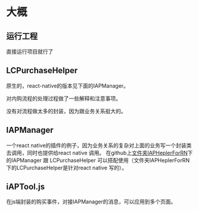 # 大概

## 运行工程
直接运行项目就行了


## LCPurchaseHelper

原生的，react-native的版本见下面的IAPManager。

对内购流程的处理过程做了一些解释和注意事项。

没有对流程做太多的封装，因为跟业务关系挺大的。


 

## IAPManager

一个react native的插件的例子，因为业务关系的复杂对上面的业务写一个封装类去调用，同时也提供给react native 调用。
在github上<u>文件夹IAPHeplerForRN</u>下的IAPManager 跟 LCPurchaseHelper 可以搭配使用（文件夹IAPHeplerForRN下的LCPurchaseHelper是针对react native 写的）。


## iAPTool.js

在js端封装的购买事件，对接IAPManager的消息，可以应用到多个页面。